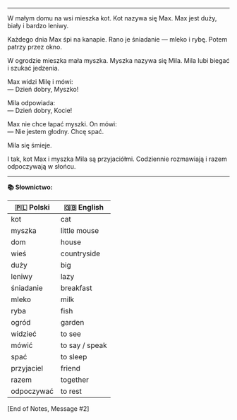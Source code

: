 
---

W małym domu na wsi mieszka kot. Kot nazywa się Max. Max jest duży, biały i bardzo leniwy.

Każdego dnia Max śpi na kanapie. Rano je śniadanie — mleko i rybę. Potem patrzy przez okno.

W ogrodzie mieszka mała myszka. Myszka nazywa się Mila. Mila lubi biegać i szukać jedzenia.

Max widzi Milę i mówi:  
— Dzień dobry, Myszko!

Mila odpowiada:  
— Dzień dobry, Kocie!

Max nie chce łapać myszki. On mówi:  
— Nie jestem głodny. Chcę spać.

Mila się śmieje.

I tak, kot Max i myszka Mila są przyjaciółmi. Codziennie rozmawiają i razem odpoczywają w słońcu.

---

**📚 Słownictwo:**

|🇵🇱 Polski|🇬🇧 English|
|---|---|
|kot|cat|
|myszka|little mouse|
|dom|house|
|wieś|countryside|
|duży|big|
|leniwy|lazy|
|śniadanie|breakfast|
|mleko|milk|
|ryba|fish|
|ogród|garden|
|widzieć|to see|
|mówić|to say / speak|
|spać|to sleep|
|przyjaciel|friend|
|razem|together|
|odpoczywać|to rest|

[End of Notes, Message #2]